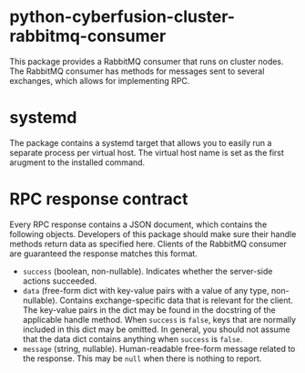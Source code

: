 # python-cyberfusion-cluster-rabbitmq-consumer

This package provides a RabbitMQ consumer that runs on cluster nodes. The RabbitMQ consumer has methods for messages sent to several exchanges, which allows for implementing RPC.

# systemd

The package contains a systemd target that allows you to easily run a separate process per virtual host. The virtual host name is set as the first arugment to the installed command.

# RPC response contract

Every RPC response contains a JSON document, which contains the following objects. Developers of this package should make sure their handle methods return data as specified here. Clients of the RabbitMQ consumer are guaranteed the response matches this format.

* `success` (boolean, non-nullable). Indicates whether the server-side actions succeeded.
* `data` (free-form dict with key-value pairs with a value of any type, non-nullable). Contains exchange-specific data that is relevant for the client. The key-value pairs in the dict may be found in the docstring of the applicable handle method. When `success` is `false`, keys that are normally included in this dict may be omitted. In general, you should not assume that the data dict contains anything when `success` is `false`.
* `message` (string, nullable). Human-readable free-form message related to the response. This may be `null` when there is nothing to report.
